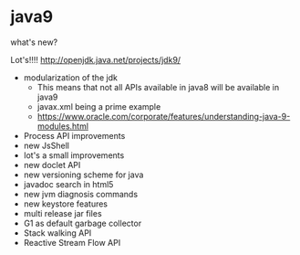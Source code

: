 # java9

what's new?

Lot's!!!! http://openjdk.java.net/projects/jdk9/

* modularization of the jdk
    * This means that not all APIs available in java8 will be available in java9
    * javax.xml being a prime example
    * https://www.oracle.com/corporate/features/understanding-java-9-modules.html
* Process API improvements
* new JsShell 
* lot's a small improvements
* new doclet API
* new versioning scheme for java
* javadoc search in html5
* new jvm diagnosis commands
* new keystore features
* multi release jar files
* G1 as default garbage collector
* Stack walking API
* Reactive Stream Flow API
